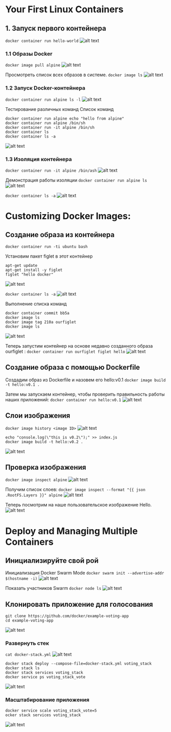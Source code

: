 # Your First Linux Containers
## 1. Запуск первого контейнера
``` docker container run hello-world ```
![alt text](image.png)

### 1.1 Образы Docker
``` docker image pull alpine ```
![alt text](image-1.png)

Просмотреть список всех образов в системе.
``` docker image ls ```
![alt text](image-2.png)

### 1.2 Запуск Docker-контейнера
``` docker container run alpine ls -l ```
![alt text](image-3.png)

Тестирование различных команд
Список команд
```
docker container run alpine echo "hello from alpine"
docker container run alpine /bin/sh
docker container run -it alpine /bin/sh
docker container ls
docker container ls -a
```
![alt text](image-4.png)

### 1.3 Изоляция контейнера
``` docker container run -it alpine /bin/ash ```
![alt text](image-5.png)

Демонстрация работы изоляции
``` docker container run alpine ls ```
![alt text](image-6.png)

``` docker container ls -a ```
![alt text](image-7.png)

# Customizing Docker Images:
## Создание образа из контейнера
``` docker container run -ti ubuntu bash ```

Установим пакет figlet в этот контейнер
```
apt-get update
apt-get install -y figlet
figlet "hello docker"
```
![alt text](image-8.png)

``` docker container ls -a ```
![alt text](image-9.png)

Выполнение списка команд 
``` 
docker container commit bb5a
docker image ls
docker image tag 210a ourfiglet
docker image ls
```
![alt text](image-10.png)

Теперь запустим контейнер на основе недавно созданного образа ourfiglet :
``` docker container run ourfiglet figlet hello ```
![alt text](image-11.png)

## Создание образа с помощью Dockerfile
Создадим образ из Dockerfile и назовем его hello:v0.1
``` docker image build -t hello:v0.1 . ```
 
Затем мы запускаем контейнер, чтобы проверить правильность работы наших приложений:
``` docker container run hello:v0.1 ``` 
![alt text](image-12.png)

## Слои изображения
``` docker image history <image ID> ```
![alt text](image-13.png)

``` 
echo "console.log(\"this is v0.2\");" >> index.js
docker image build -t hello:v0.2 .
```
![alt text](image-14.png)

## Проверка изображения
``` docker image inspect alpine ```
![alt text](image-15.png)


Получим список слоев:
``` docker image inspect --format "{{ json .RootFS.Layers }}" alpine ```
![alt text](image-16.png)

Теперь посмотрим на наше пользовательское изображение Hello.
![alt text](image-17.png)

# Deploy and Managing Multiple Containers
## Инициализируйте свой рой
Инициализация Docker Swarm Mode
``` docker swarm init --advertise-addr $(hostname -i) ```
![alt text](image-18.png)

Показать участников Swarm
``` docker node ls ```
![alt text](image-19.png)

## Клонировать приложение для голосования
```
git clone https://github.com/docker/example-voting-app
cd example-voting-app 
```
![alt text](image-20.png)

### Развернуть стек
``` cat docker-stack.yml ```
![alt text](image-21.png)

```
docker stack deploy --compose-file=docker-stack.yml voting_stack
docker stack ls
docker stack services voting_stack
docker service ps voting_stack_vote
```
![alt text](image-22.png)
### Масштабирование приложения
```
docker service scale voting_stack_vote=5
ocker stack services voting_stack
```
![alt text](image-23.png)
